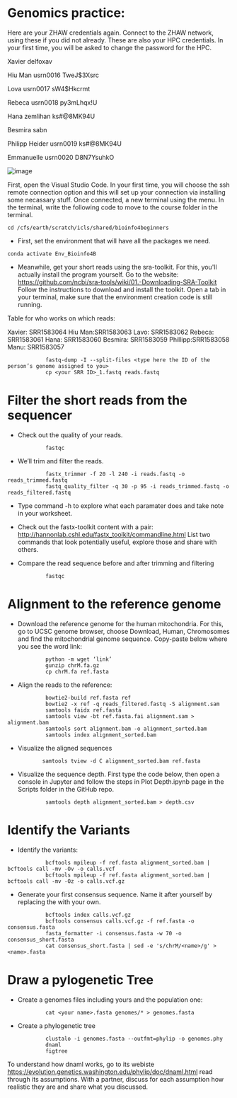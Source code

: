 # Genomics practice:

Here are your ZHAW credentials again. Connect to the ZHAW network, using these if you did not already. These are also your HPC credentials. In your first time, you will be asked to change the password for the HPC.


Xavier	delfoxav	

Hiu Man	usrn0016	TweJ$3Xsrc

Lova usrn0017	sW4$Hkcrmt

Rebeca	usrn0018	py3mLhqx!U

Hana zemlihan	ks#@8MK94U

Besmira	 sabn	

Philipp	Heider	usrn0019	ks#@8MK94U

Emmanuelle	usrn0020	D8N7YsuhkO

![image](https://github.com/acg-team/Bioinfo4B/assets/26571015/ac0e4a70-0ba8-40f1-aa5e-6efd0b25273b)



First, open the Visual Studio Code. In your first time, you will choose the ssh remote connection option and this will set up your connection via installing some necassary stuff. Once connected, a new terminal using the menu. In the terminal, write the following code to move to the course folder in the terminal.

```
cd /cfs/earth/scratch/icls/shared/bioinfo4beginners
```

- First, set the environment that will have all the packages we need. 
```
conda activate Env_Bioinfo4B
```
- Meanwhile, get your short reads using the sra-toolkit. For this, you'll actually install the program yourself. Go to the website: https://github.com/ncbi/sra-tools/wiki/01.-Downloading-SRA-Toolkit  Follow the instructions to download and install the toolkit. Open a tab in your terminal, make sure that the environment creation code is still running. 

Table for who works on which reads:

Xavier: SRR1583064
Hiu Man:SRR1583063
Lavo: SRR1583062
Rebeca: SRR1583061
Hana: SRR1583060
Besmira: SRR1583059
Phillipp:SRR1583058
Manu: SRR1583057

```
			fastq-dump -I --split-files <type here the ID of the person’s genome assigned to you>
			cp <your SRR ID>_1.fastq reads.fastq
  ```  
  # Filter the short reads from the sequencer
 
 - Check out the quality of your reads.
```
			fastqc
  ```
  
- We’ll trim and filter the reads. 
```
			fastx_trimmer -f 20 -l 240 -i reads.fastq -o reads_trimmed.fastq
			fastq_quality_filter -q 30 -p 95 -i reads_trimmed.fastq -o reads_filtered.fastq
  ```    
- Type command -h to explore what each paramater does and take note in your worksheet.
-  Check out the fastx-toolkit content with a pair: http://hannonlab.cshl.edu/fastx_toolkit/commandline.html List two commands that look potentially useful, explore those and share with others. 
 
- Compare the read sequence before and after trimming and filtering
```
			fastqc
  ```
  
  # Alignment to the reference genome
- Download the reference genome for the human mitochondria. For this, go to UCSC genome browser, choose Download, Human, Chromosomes and find the mitochondrial genome sequence. Copy-paste below where you see the word link:
```
			python -m wget ‘link’
			gunzip chrM.fa.gz
			cp chrM.fa ref.fasta
  ```    
- Align the reads to the reference:
```
			bowtie2-build ref.fasta ref
			bowtie2 -x ref -q reads_filtered.fastq -S alignment.sam
			samtools faidx ref.fasta
			samtools view -bt ref.fasta.fai alignment.sam > alignment.bam
			samtools sort alignment.bam -o alignment_sorted.bam
			samtools index alignment_sorted.bam
 ```    
 
- Visualize the aligned sequences
 ```   
			samtools tview -d C alignment_sorted.bam ref.fasta
 ```   
- Visualize the sequence depth. First type the code below, then open a console in Jupyter and follow the steps in Plot Depth.ipynb page in the Scripts folder in the GitHub repo.
```
			samtools depth alignment_sorted.bam > depth.csv
 ```     
  # Identify the Variants
- Identify the variants:
```
			bcftools mpileup -f ref.fasta alignment_sorted.bam | bcftools call -mv -Ov -o calls.vcf
			bcftools mpileup -f ref.fasta alignment_sorted.bam | bcftools call -mv -Oz -o calls.vcf.gz
  ```    
- Generate your first consensus sequence. Name it after yourself by replacing the <name> with your own.
```
			bcftools index calls.vcf.gz
			bcftools consensus calls.vcf.gz -f ref.fasta -o consensus.fasta
			fasta_formatter -i consensus.fasta -w 70 -o consensus_short.fasta
			cat consensus_short.fasta | sed -e 's/chrM/<name>/g' > <name>.fasta
  ```     
  # Draw a pylogenetic Tree
- Create a genomes files including yours and the population one:
```
			cat <your name>.fasta genomes/* > genomes.fasta
 ```     
- Create a phylogenetic tree
```
			clustalo -i genomes.fasta --outfmt=phylip -o genomes.phy
			dnaml
			figtree
```
To understand how dnaml works, go to its webiste https://evolution.genetics.washington.edu/phylip/doc/dnaml.html read through its assumptions. With a partner, discuss for each assumption how realistic they are and share what you discussed.
